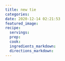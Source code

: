```yaml
---
title: new tie
categories:
date: 2020-12-14 02:21:53
featured_image:
recipe:
  servings:
  prep:
  cook:
  ingredients_markdown:
  directions_markdown:
---
```


